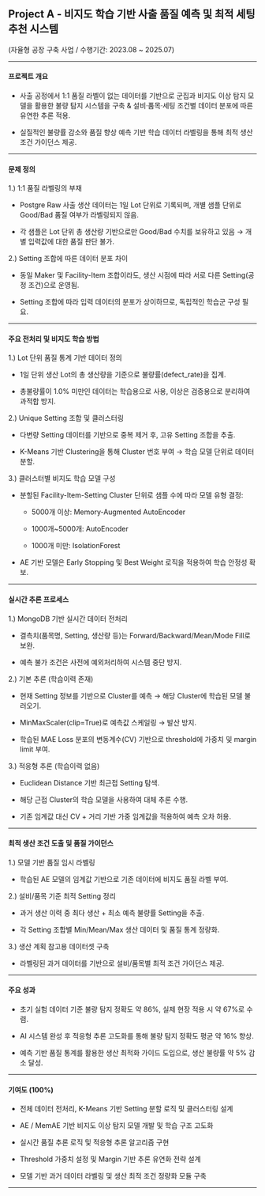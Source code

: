 ## Project A - 비지도 학습 기반 사출 품질 예측 및 최적 세팅 추천 시스템
(자율형 공장 구축 사업 / 수행기간: 2023.08 ~ 2025.07)

--- 

#### 프로젝트 개요
- 사출 공정에서 1:1 품질 라벨이 없는 데이터를 기반으로 군집과 비지도 이상 탐지 모델을 활용한 불량 탐지 시스템을 구축 & 설비·품목·세팅 조건별 데이터 분포에 따른 유연한 추론 적용.
  
- 실질적인 불량률 감소와 품질 향상 예측 기반 학습 데이터 라벨링을 통해 최적 생산 조건 가이던스 제공. 
--- 

#### 문제 정의
1.) 1:1 품질 라벨링의 부재

- Postgre Raw 사출 생산 데이터는 1일 Lot 단위로 기록되며, 개별 샘플 단위로 Good/Bad 품질 여부가 라벨링되지 않음.

- 각 샘플은 Lot 단위 총 생산량 기반으로만 Good/Bad 수치를 보유하고 있음 → 개별 입력값에 대한 품질 판단 불가.

2.) Setting 조합에 따른 데이터 분포 차이

- 동일 Maker 및 Facility-Item 조합이라도, 생산 시점에 따라 서로 다른 Setting(공정 조건)으로 운영됨.

- Setting 조합에 따라 입력 데이터의 분포가 상이하므로, 독립적인 학습군 구성 필요.

--- 

#### 주요 전처리 및 비지도 학습 방법

1.) Lot 단위 품질 통계 기반 데이터 정의

- 1일 단위 생산 Lot의 총 생산량을 기준으로 불량률(defect_rate)을 집계.

- 총불량률이 1.0% 미만인 데이터는 학습용으로 사용, 이상은 검증용으로 분리하여 과적합 방지.

2.) Unique Setting 조합 및 클러스터링

- 다변량 Setting 데이터를 기반으로 중복 제거 후, 고유 Setting 조합을 추출.

- K-Means 기반 Clustering을 통해 Cluster 번호 부여 → 학습 모델 단위로 데이터 분할.

3.) 클러스터별 비지도 학습 모델 구성

- 분할된 Facility-Item-Setting Cluster 단위로 샘플 수에 따라 모델 유형 결정:

   - 5000개 이상: Memory-Augmented AutoEncoder

   - 1000개~5000개: AutoEncoder

   - 1000개 미만: IsolationForest

- AE 기반 모델은 Early Stopping 및 Best Weight 로직을 적용하여 학습 안정성 확보.

--- 

#### 실시간 추론 프로세스
1.) MongoDB 기반 실시간 데이터 전처리

- 결측치(품목명, Setting, 생산량 등)는 Forward/Backward/Mean/Mode Fill로 보완.

- 예측 불가 조건은 사전에 예외처리하여 시스템 중단 방지.

2.) 기본 추론 (학습이력 존재)

- 현재 Setting 정보를 기반으로 Cluster를 예측 → 해당 Cluster에 학습된 모델 불러오기.

- MinMaxScaler(clip=True)로 예측값 스케일링 → 발산 방지.

- 학습된 MAE Loss 분포의 변동계수(CV) 기반으로 threshold에 가중치 및 margin limit 부여.

3.) 적응형 추론 (학습이력 없음)

- Euclidean Distance 기반 최근접 Setting 탐색.

- 해당 근접 Cluster의 학습 모델을 사용하여 대체 추론 수행.

- 기존 임계값 대신 CV + 거리 기반 가중 임계값을 적용하여 예측 오차 허용.

--- 

#### 최적 생산 조건 도출 및 품질 가이던스
1.) 모델 기반 품질 임시 라벨링

- 학습된 AE 모델의 임계값 기반으로 기존 데이터에 비지도 품질 라벨 부여.

2.) 설비/품목 기준 최적 Setting 정리

- 과거 생산 이력 중 최다 생산 + 최소 예측 불량률 Setting을 추출.

- 각 Setting 조합별 Min/Mean/Max 생산 데이터 및 품질 통계 정량화.

3.) 생산 계획 참고용 데이터셋 구축

- 라벨링된 과거 데이터를 기반으로 설비/품목별 최적 조건 가이던스 제공.
  
--- 

#### 주요 성과
- 초기 실험 데이터 기준 불량 탐지 정확도 약 86%, 실제 현장 적용 시 약 67%로 수렴.

- AI 시스템 완성 후 적응형 추론 고도화를 통해 불량 탐지 정확도 평균 약 16% 향상.

- 예측 기반 품질 통계를 활용한 생산 최적화 가이드 도입으로, 생산 불량률 약 5% 감소 달성.

--- 

#### 기여도 (100%)
- 전체 데이터 전처리, K-Means 기반 Setting 분할 로직 및 클러스터링 설계

- AE / MemAE 기반 비지도 이상 탐지 모델 개발 및 학습 구조 고도화

- 실시간 품질 추론 로직 및 적응형 추론 알고리즘 구현

- Threshold 가중치 설정 및 Margin 기반 추론 유연화 전략 설계

- 모델 기반 과거 데이터 라벨링 및 생산 최적 조건 정량화 모듈 구축

--- 

